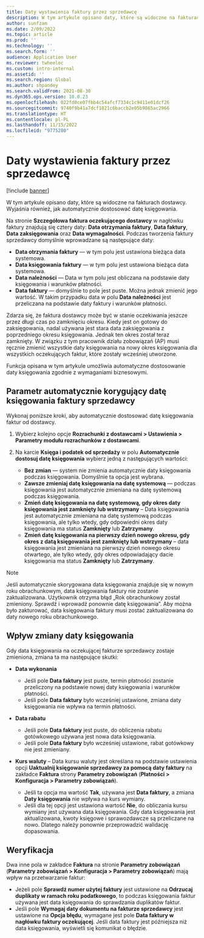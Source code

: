 ```yaml
---
title: Daty wystawienia faktury przez sprzedawcę
description: W tym artykule opisano daty, które są widoczne na fakturach dostawcy. Wyjaśnia również, jak automatycznie dostosować datę księgowania.
author: sunfzam
ms.date: 2/09/2022
ms.topic: article
ms.prod: ''
ms.technology: ''
ms.search.form: ''
audience: Application User
ms.reviewer: twheeloc
ms.custom: intro-internal
ms.assetid: ''
ms.search.region: Global
ms.author: shpandey
ms.search.validFrom: 2021-08-30
ms.dyn365.ops.version: 10.0.23
ms.openlocfilehash: 022fd0ce07fbb4c54afcf7334c1c9411e01dcf26
ms.sourcegitcommit: 9740f9b41a7dcf1821c6baccb2e05b9865ac2966
ms.translationtype: HT
ms.contentlocale: pl-PL
ms.lasthandoff: 11/15/2022
ms.locfileid: "9775280"
---
```

# <a name="vendor-invoice-dates"></a>Daty wystawienia faktury przez sprzedawcę

[!include [banner](../includes/banner.md)]

W tym artykule opisano daty, które są widoczne na fakturach dostawcy. Wyjaśnia również, jak automatycznie dostosować datę księgowania.

Na stronie **Szczegółowa faktura oczekującego dostawcy** w nagłówku faktury znajdują się cztery daty: **Data otrzymania faktury**, **Data faktury**, **Data zaksięgowania** oraz **Data wymagalności**. Podczas tworzenia faktury sprzedawcy domyślnie wprowadzane są następujące daty:

- **Data otrzymania faktury** — w tym polu jest ustawiona bieżąca data systemowa.
- **Data księgowania faktury** — w tym polu jest ustawiona bieżąca data systemowa. 
- **Data należności** — Data w tym polu jest obliczana na podstawie daty księgowania i warunków płatności.
- **Data faktury** — domyślnie to pole jest puste. Można jednak zmienić jego wartość. W takim przypadku data w polu **Data należności** jest przeliczana na podstawie daty faktury i warunków płatności.

Zdarza się, że faktura dostawcy może być w stanie oczekiwania jeszcze przez długi czas po zamknięciu okresu. Kiedy jest on gotowy do zaksięgowania, nadal używana jest stara data zaksięgowania z poprzedniego okresu księgowania. Jednak ten okres został teraz zamknięty. W związku z tym pracownik działu zobowiązań (AP) musi ręcznie zmienić wszystkie daty księgowania na nowy okres księgowania dla wszystkich oczekujących faktur, które zostały wcześniej utworzone.

Funkcja opisana w tym artykule umożliwia automatyczne dostosowanie daty księgowania zgodnie z wymaganiami biznesowymi.

## <a name="parameter-for-automatically-adjusting-the-vendor-invoice-posting-date"></a>Parametr automatycznie korygujący datę księgowania faktury sprzedawcy

Wykonaj poniższe kroki, aby automatycznie dostosować datę księgowania faktur od dostawcy.

1.  Wybierz kolejno opcje **Rozrachunki z dostawcami \> Ustawienia \> Parametry modułu rozrachunków z dostawcami**.
2.  Na karcie **Księga i podatek od sprzedaży** w polu **Automatycznie dostosuj datę księgowania** wybierz jedną z następujących wartości:

    - **Bez zmian** — system nie zmienia automatycznie daty księgowania podczas księgowania. Domyślnie ta opcja jest wybrana.
    - **Zawsze zmieniaj datę księgowania na datę systemową** — podczas księgowania jest automatycznie zmieniana na datę systemową podczas księgowania.
    - **Zmień datę księgowania na datę systemową, gdy okres daty księgowania jest zamknięty lub wstrzymany** – Data księgowania jest automatycznie zmieniana na datę systemową podczas księgowania, ale tylko wtedy, gdy odpowiedni okres daty księgowania ma status **Zamknięty** lub **Zatrzymany**.
    - **Zmień datę księgowania na pierwszy dzień nowego okresu, gdy okres z datą księgowania jest zamknięty lub wstrzymany** – data księgowania jest zmieniana na pierwszy dzień nowego okresu otwartego, ale tylko wtedy, gdy okres odpowiadający dacie księgowania ma status **Zamknięty** lub **Zatrzymany**.

> [!NOTE]
> Jeśli automatycznie skorygowana data księgowania znajduje się w nowym roku obrachunkowym, data księgowania faktury nie zostanie zaktualizowana. Użytkownik otrzyma błąd „Rok obrachunkowy został zmieniony. Sprawdź i wprowadź ponownie datę księgowania”. Aby można było zakturować, data księgowania faktury musi zostać zaktualizowana do daty nowego roku obrachunkowego.

## <a name="impact-of-posting-date-changes"></a>Wpływ zmiany daty księgowania

Gdy data księgowania na oczekującej fakturze sprzedawcy zostaje zmieniona, zmiana ta ma następujące skutki:

- **Data wykonania**

    - Jeśli pole **Data faktury** jest puste, termin płatności zostanie przeliczony na podstawie nowej daty księgowania i warunków płatności.
    - Jeśli pole **Data faktury** było wcześniej ustawione, zmiana daty księgowania nie wpływa na termin płatności.

- **Data rabatu**

    - Jeśli pole **Data faktury** jest puste, do obliczenia rabatu gotówkowego używana jest nowa data księgowania.
    - Jeśli pole **Data faktury** było wcześniej ustawione, rabat gotówkowy nie jest zmieniany.

- **Kurs waluty** – Data kursu waluty jest określana na podstawie ustawienia opcji **Uaktualnij księgowanie sprzedawcy za pomocą daty faktury** na zakładce **Faktura** strony **Parametry zobowiązań** (**Płatności \> Konfiguracja \> Parametry zobowiązań**).

    - Jeśli ta opcja ma wartość **Tak**, używana jest **Data faktury**, a zmiana **Daty księgowania** nie wpływa na kurs wymiany.
    - Jeśli dla tej opcji jest ustawiona wartość **Nie**, do obliczania kursu wymiany jest używana data księgowania. Gdy data księgowania jest aktualizowana, kwoty księgowe i sprawozdawcze są przeliczane na nowo. Dlatego należy ponownie przeprowadzić walidację dopasowania.

## <a name="validation"></a>Weryfikacja

Dwa inne pola w zakładce **Faktura** na stronie **Parametry zobowiązań** (**Parametry zobowiązań \> Konfiguracja \> Parametry zobowiązań**) mają wpływ na przetwarzanie faktur:

- Jeżeli pole **Sprawdź numer użytej faktury** jest ustawione na **Odrzucaj duplikaty w ramach roku podatkowego**, to podczas księgowania faktur używana jest data księgowania do sprawdzania duplikatów faktur.
- Jeśli pole **Wymagaj daty dokumentu na fakturze sprzedawcy** jest ustawione na **Opcja błędu**, wymagane jest pole **Data faktury w nagłówku faktury oczekującej**. Jeśli data faktury jest późniejsza niż data księgowania, wyświetli się komunikat o błędzie.
